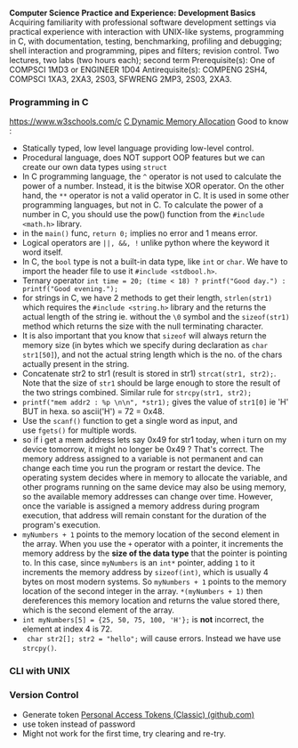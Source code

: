 **Computer Science Practice and Experience: Development Basics**
Acquiring familiarity with professional software development settings via practical experience with interaction with UNIX-like systems, programming in C, with documentation, testing, benchmarking, profiling and debugging; shell interaction and programming, pipes and filters; revision control. Two lectures, two labs (two hours each); second term
Prerequisite(s): One of COMPSCI 1MD3 or ENGINEER 1D04 Antirequisite(s): COMPENG 2SH4, COMPSCI 1XA3, 2XA3, 2S03, SFWRENG 2MP3, 2S03, 2XA3.

### Programming in C
https://www.w3schools.com/c
[C Dynamic Memory Allocation](https://www.programiz.com/c-programming/c-dynamic-memory-allocation)
Good to know :
- Statically typed, low level language providing low-level control.
- Procedural language, does NOT support OOP features but we can create our own data types using `struct`
- In C programming language, the `^` operator is not used to calculate the power of a number. Instead, it is the bitwise XOR operator.
  On the other hand, the `**` operator is not a valid operator in C. It is used in some other programming languages, but not in C.
  To calculate the power of a number in C, you should use the pow() function from the `#include <math.h>` library.
- in the `main()` func, `return 0;` implies no error and 1 means error.
- Logical operators are `||, &&, !` unlike python where the keyword it word itself.
- In C, the `bool` type is not a built-in data type, like `int` or `char`. We have to import the header file to use it `#include <stdbool.h>`.
- Ternary operator `int time = 20; (time < 18) ? printf("Good day.") : printf("Good evening.");`
- for strings in C, we have 2 methods to get their length, `strlen(str1)` which requires the `#include <string.h>` library and the returns the actual length of the string ie. without the `\0` symbol and the `sizeof(str1)` method which returns the size with the null terminating character.
- It is also important that you know that `sizeof` will always return the memory size (in bytes which we specify during declaration as `char str1[50]`), and not the actual string length which is the no. of the chars actually present in the string.
- Concatenate str2 to str1 (result is stored in str1) `strcat(str1, str2);`. Note that the size of `str1` should be large enough to store the result of the two strings combined. Similar rule for `strcpy(str1, str2);`
- `printf("mem addr2 : %p \n\n", *str1);` gives the value of `str1[0]` ie 'H' BUT in hexa. so ascii('H') = 72 = 0x48.
- Use the `scanf()` function to get a single word as input, and use `fgets()` for multiple words.
- so if i get a mem address lets say 0x49 for str1 today, when i turn on my device tomorrow, it might no longer be 0x49 ?
  That's correct. The memory address assigned to a variable is not permanent and can change each time you run the program or restart the device. The operating system decides where in memory to allocate the variable, and other programs running on the same device may also be using memory, so the available memory addresses can change over time. However, once the variable is assigned a memory address during program execution, that address will remain constant for the duration of the program's execution.
- `myNumbers + 1` points to the memory location of the second element in the array. When you use the `+` operator with a pointer, it increments the memory address by the **size of the data type** that the pointer is pointing to. In this case, since `myNumbers` is an `int*` pointer, adding `1` to it increments the memory address by `sizeof(int)`, which is usually 4 bytes on most modern systems. So `myNumbers + 1` points to the memory location of the second integer in the array. `*(myNumbers + 1)` then dereferences this memory location and returns the value stored there, which is the second element of the array. 
-   `int myNumbers[5] = {25, 50, 75, 100, 'H'};` is **not** incorrect, the element at index 4 is 72.
-   `char str2[]; str2 = "hello";` will cause errors. Instead we have use `strcpy()`.


### CLI with UNIX

### Version Control
- Generate token [Personal Access Tokens (Classic) (github.com)](https://github.com/settings/tokens)
- use token instead of password
- Might not work for the first time, try clearing and re-try.
